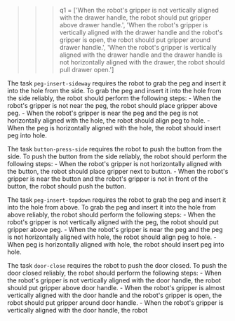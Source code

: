 

>>> q1 = ['When the robot's gripper is not vertically aligned with the drawer handle, the robot should put gripper above drawer handle.', 'When the robot\'s gripper is vertically aligned with the drawer handle and the robot\'s gripper is open, the robot should put gripper around drawer handle.', 'When the robot\'s gripper is vertically aligned with the drawer handle and the drawer handle is not horizontally aligned with the drawer, the robot should pull drawer open.']


The task `peg-insert-sideway` requires the robot to grab the peg and insert it into the hole from the side.
To grab the peg and insert it into the hole from the side reliably, the robot should perform the following steps:
    - When the robot's gripper is not near the peg, the robot should place gripper above peg.
    - When the robot's gripper is near the peg and the peg is not horizontally aligned with the hole, the robot should align peg to hole.
    - When the peg is horizontally aligned with the hole, the robot should insert peg into hole.

The task `button-press-side` requires the robot to push the button from the side.
To push the button from the side reliably, the robot should perform the following steps:
    - When the robot's gripper is not horizontally aligned with the button, the robot should place gripper next to button.
    - When the robot's gripper is near the button and the robot's gripper is not in front of the button, the robot should push the button.

The task `peg-insert-topdown` requires the robot to grab the peg and insert it into the hole from above.
To grab the peg and insert it into the hole from above reliably, the robot should perform the following steps:
    - When the robot's gripper is not vertically aligned with the peg, the robot should put gripper above peg.
    - When the robot's gripper is near the peg and the peg is not horizontally aligned with hole, the robot should align peg to hole.
    - When peg is horizontally aligned with hole, the robot should insert peg into hole.

The task `door-close` requires the robot to push the door closed.
To push the door closed reliably, the robot should perform the following steps:
    - When the robot's gripper is not vertically aligned with the door handle, the robot should put gripper above door handle.
    - When the robot's gripper is almost vertically aligned with the door handle and the robot's gripper is open, the robot should put gripper around door handle.
    - When the robot's gripper is vertically aligned with the door handle, the robot